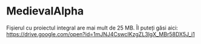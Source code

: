 # MedievalAlpha
Fișierul cu proiectul integral are mai mult de 25 MB. Îl puteți găsi aici: <br>
https://drive.google.com/open?id=1mJNJ4CswcIKzgZL3lgX_MBr58DX5J_i1
